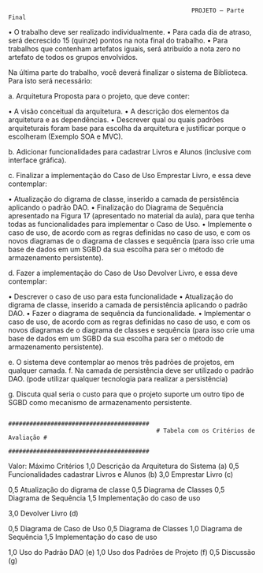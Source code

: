                                                         PROJETO – Parte Final
                                                        
• O trabalho deve ser realizado individualmente.
• Para cada dia de atraso, será decrescido 15 (quinze) pontos na nota final do trabalho.
• Para trabalhos que contenham artefatos iguais, será atribuído a nota zero no artefato
de todos os grupos envolvidos.

Na última parte do trabalho, você deverá finalizar o sistema de Biblioteca. Para isto será
necessário:

a. Arquitetura Proposta para o projeto, que deve conter:

• A visão conceitual da arquitetura.
• A descrição dos elementos da arquitetura e as dependências.
• Descrever qual ou quais padrões arquiteturais foram base para escolha
da arquitetura e justificar porque o escolheram (Exemplo SOA e MVC).

b. Adicionar funcionalidades para cadastrar Livros e Alunos (inclusive com
interface gráfica).

c. Finalizar a implementação do Caso de Uso Emprestar Livro, e essa deve
contemplar:

• Atualização do digrama de classe, inserido a camada de persistência aplicando o
padrão DAO.
• Finalização do Diagrama de Sequência apresentado na Figura 17 (apresentado no
material da aula), para que tenha todas as funcionalidades para implementar o
Caso de Uso.
• Implemente o caso de uso, de acordo com as regras definidas no caso de uso, e
com os novos diagramas de o diagrama de classes e sequência (para isso crie uma
base de dados em um SGBD da sua escolha para ser o método de armazenamento
persistente).

d. Fazer a implementação do Caso de Uso Devolver Livro, e essa deve contemplar:

• Descrever o caso de uso para esta funcionalidade
• Atualização do digrama de classe, inserido a camada de persistência aplicando o
padrão DAO.
• Fazer o diagrama de sequência da funcionalidade.
• Implementar o caso de uso, de acordo com as regras definidas no caso de uso, e
com os novos diagramas de o diagrama de classes e sequência (para isso crie uma
base de dados em um SGBD da sua escolha para ser o método de armazenamento
persistente).

e. O sistema deve contemplar ao menos três padrões de projetos, em qualquer
camada.
f. Na camada de persistência deve ser utilizado o padrão DAO. (pode utilizar
qualquer tecnologia para realizar a persistência)

g. Discuta qual seria o custo para que o projeto suporte um outro tipo de SGBD
como mecanismo de armazenamento persistente.


                                              ########################################
                                              # Tabela com os Critérios de Avaliação #
                                              ######################################## 
Valor:
Máximo Critérios
1,0 Descrição da Arquitetura do Sistema (a)
0,5 Funcionalidades cadastrar Livros e Alunos (b)
3,0 Emprestar Livro (c)

0,5 Atualização do digrama de classe
0,5 Diagrama de Classes
0,5 Diagrama de Sequência
1,5 Implementação do caso de uso

3,0 Devolver Livro (d)

0,5 Diagrama de Caso de Uso
0,5 Diagrama de Classes
1,0 Diagrama de Sequência
1,5 Implementação do caso de uso

1,0 Uso do Padrão DAO (e)
1,0 Uso dos Padrões de Projeto (f)
0,5 Discussão (g)
